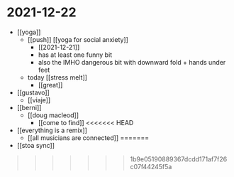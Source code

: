 # 2021-12-22

- [[yoga]]
  - [[push]] [[yoga for social anxiety]]
    - [[2021-12-21]]
    - has at least one funny bit
    - also the IMHO dangerous bit with downward fold + hands under feet
  - today [[stress melt]]
    - [[great]]
- [[gustavo]]
  - [[viaje]]
- [[berni]]
  - [[doug macleod]]
    - [[come to find]]
<<<<<<< HEAD
- [[everything is a remix]]
  - [[all musicians are connected]]
=======
- [[stoa sync]]
>>>>>>> 1b9e05190889367dcdd171af7f26c07f44245f5a
